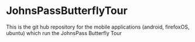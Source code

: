 # JohnsPassButterflyTour
This is the git hub repository for the mobile applications (android, firefoxOS, ubuntu) which run the JohnsPass Butterfly Tour
